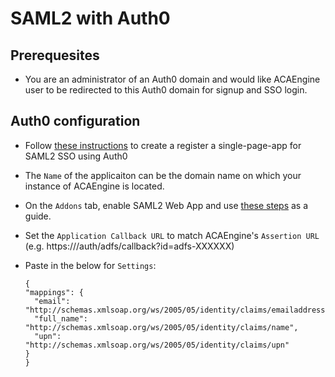 # SAML2 with Auth0

## Prerequesites

* You are an administrator of an Auth0 domain and would like ACAEngine user to be redirected to this Auth0 domain for signup and SSO login.

## Auth0 configuration

* Follow [these instructions](https://auth0.com/docs/dashboard/guides/applications/register-app-spa) to create a register a single-page-app for SAML2 SSO using Auth0
* The `Name` of the applicaiton can be the domain name on which your instance of ACAEngine is located.
* On the `Addons` tab, enable SAML2 Web App and use [these steps](https://auth0.com/docs/protocols/saml/saml2webapp-tutorial) as a guide.
* Set the `Application Callback URL` to match ACAEngine's `Assertion URL` \(e.g. https:///auth/adfs/callback?id=adfs-XXXXXX\)
* Paste in the below for `Settings`:

  ```text
  {
  "mappings": {
    "email": "http://schemas.xmlsoap.org/ws/2005/05/identity/claims/emailaddress",
    "full_name": "http://schemas.xmlsoap.org/ws/2005/05/identity/claims/name",
    "upn": "http://schemas.xmlsoap.org/ws/2005/05/identity/claims/upn"
  }
  }
  ```

